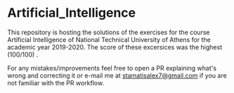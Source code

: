 # Artificial_Intelligence

This repository is hosting the solutions of the exercises for the course Artificial Intelligence of National Technical University of Athens for the academic year 2019-2020. The score of these excersices was the highest (100/100) .

For any mistakes/improvements feel free to open a PR explaining what's wrong and correcting it or e-mail me at stamatisalex7@gmail.com if you are not familiar with the PR workflow.
